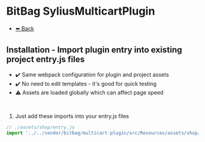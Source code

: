 # BitBag SyliusMulticartPlugin

- [⬅️ Back](./01-installation.md)

## Installation - Import plugin entry into existing project entry.js files

- ✔️ Same webpack configuration for plugin and project assets
- ✔️ No need to edit templates - it's good for quick testing
- ⚠ Assets are loaded globally which can affect page speed

<br>

1. Just add these imports into your entry.js files

```js
// ./assets/shop/entry.js
import '../../vendor/bitbag/multicart-plugin/src/Resources/assets/shop/entry.js';
```
